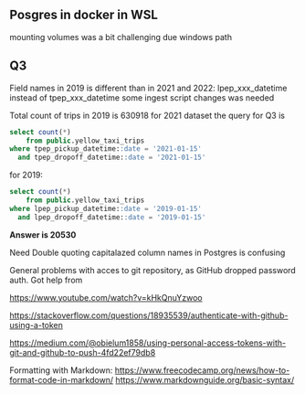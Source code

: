 ## Posgres in docker in WSL
mounting volumes was a bit challenging due windows path
## Q3
Field names in 2019 is different than in 2021 and 2022: lpep_xxx_datetime instead of tpep_xxx_datetime
some ingest script changes was needed

Total count of trips in 2019 is 630918
for 2021 dataset the query for Q3 is

```SQL 
select count(*) 
    from public.yellow_taxi_trips 
where tpep_pickup_datetime::date = '2021-01-15'
  and tpep_dropoff_datetime::date = '2021-01-15'
```
for 2019:
```SQL
select count(*) 
    from public.yellow_taxi_trips 
where lpep_pickup_datetime::date = '2019-01-15'
  and lpep_dropoff_datetime::date = '2019-01-15'
```
**Answer is 20530**

Need Double quoting capitalazed column names in Postgres is confusing

General problems with acces to git repository, as GitHub dropped password auth. 
Got help from 

https://www.youtube.com/watch?v=kHkQnuYzwoo 

https://stackoverflow.com/questions/18935539/authenticate-with-github-using-a-token

https://medium.com/@obielum1858/using-personal-access-tokens-with-git-and-github-to-push-4fd22ef79db8


Formatting with Markdown:
https://www.freecodecamp.org/news/how-to-format-code-in-markdown/
https://www.markdownguide.org/basic-syntax/